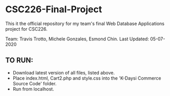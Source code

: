 # CSC226-Final-Project
This it the official repository for my team's final Web Database Applications project for CSC226.

Team: Travis Trotto, Michele Gonzales, Esmond Chin.
Last Updated: 05-07-2020

<h2> TO RUN:</h2>
<ul>
  <li>Download latest version of all files, listed above.</li>
  <li>Place index.html, Cart2.php and style.css into the 'K-Daysi Commerce Source Code' folder.</li>
  <li>Run from localhost.</li>
</ul>
